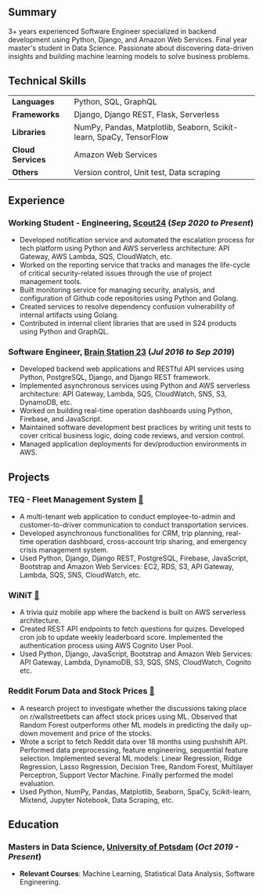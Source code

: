 #

## **Summary**

3+ years experienced Software Engineer specialized in backend development using Python, Django, and Amazon Web Services. Final year master's student in Data Science. Passionate about discovering data-driven insights and building machine learning models to solve business problems.

## **Technical Skills**

| | |
--- | ---
**Languages** | Python, SQL, GraphQL
**Frameworks** | Django, Django REST, Flask, Serverless
**Libraries** | NumPy, Pandas, Matplotlib, Seaborn, Scikit-learn, SpaCy, TensorFlow
**Cloud Services** | Amazon Web Services
**Others** | Version control, Unit test, Data scraping

## **Experience**

### **Working Student - Engineering**, [Scout24](https://www.scout24.com/en) (*Sep 2020 to Present*)

- Developed notification service and automated the escalation process for tech platform using Python and AWS serverless architecture: API Gateway, AWS Lambda, SQS, CloudWatch, etc.
- Worked on the reporting service that tracks and manages the life-cycle of critical security-related issues through the use of project management tools.
- Built monitoring service for managing security, analysis, and configuration of Github code repositories using Python and Golang.
- Created services to resolve dependency confusion vulnerability of internal artifacts using Golang.
- Contributed in internal client libraries that are used in S24 products using Python and GraphQL.

### **Software Engineer**, [Brain Station 23](https://brainstation-23.com) (*Jul 2016 to Sep 2019*)

- Developed backend web applications and RESTful API services using Python, PostgreSQL, Django, and Django REST framework.
- Implemented asynchronous services using Python and AWS serverless architecture: API Gateway, Lambda, SQS, CloudWatch, SNS, S3, DynamoDB, etc.
- Worked on building real-time operation dashboards using Python, Firebase, and JavaScript.
- Maintained software development best practices by writing unit tests to cover critical business logic, doing code reviews, and version control.
- Managed application deployments for dev/production environments in AWS.

## **Projects**

### **TEQ - Fleet Management System** [:link:](https://www.ferdia.no)

- A multi-tenant web application to conduct employee-to-admin and customer-to-driver communication to conduct transportation services.
- Developed asynchronous functionalities for CRM, trip planning, real-time operation dashboard, cross-account trip sharing, and emergency crisis management system.
- Used Python, Django, Django REST, PostgreSQL, Firebase, JavaScript, Bootstrap and Amazon Web Services: EC2, RDS, S3, API Gateway, Lambda, SQS, SNS, CloudWatch, etc.

### **WiNiT** [:link:](https://play.google.com/store/apps/details?id=com.robi.winit)

- A trivia quiz mobile app where the backend is built on AWS serverless architecture.
- Created REST API endpoints to fetch questions for quizes. Developed cron job to update weekly leaderboard score. Implemented the authentication process using AWS Cognito User Pool.
- Used Python, Django, JavaScript, Bootstrap and Amazon Web Services: API Gateway, Lambda, DynamoDB, S3, SQS, SNS, CloudWatch, Cognito etc.

### **Reddit Forum Data and Stock Prices** [:link:](https://github.com/mdrkb/reddit-analysis)

- A research project to investigate whether the discussions taking place on r/wallstreetbets can affect stock prices using ML. Observed that Random Forest outperforms other ML models in predicting the daily up-down movement and price of the stocks.
- Wrote a script to fetch Reddit data over 18 months using pushshift API. Performed data preprocessing, feature engineering, sequential feature selection. Implemented several ML models: Linear Regression, Ridge Regression, Lasso Regression, Decision Tree, Random Forest, Multilayer Perceptron, Support Vector Machine. Finally performed the model evaluation.
- Used Python, NumPy, Pandas, Matplotlib, Seaborn, SpaCy, Scikit-learn, Mlxtend, Jupyter Notebook, Data Scraping, etc.

## **Education**

### **Masters in Data Science**, [University of Potsdam](https://www.uni-potsdam.de/en/university-of-potsdam) (*Oct 2019 - Present*)

- **Relevant Courses**: Machine Learning, Statistical Data Analysis, Software Engineering.
